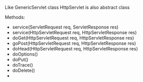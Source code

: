 Like GenericServlet class HttpServlet is also abstract class

Methods:
- service(ServletRequest req, ServletResponse res)
- service(HttpServletRequest req, HttpServletResponse res)
- doGet(HttpServletRequest req, HttpServletResponse res)
- goPost(HttpServletRequest req, HttpServletResponse res)
- doHead(HttpServletRequest req, HttpServletResponse res)
- doOptions()
- doPut()
- doTrace()
- doDelete()
- 